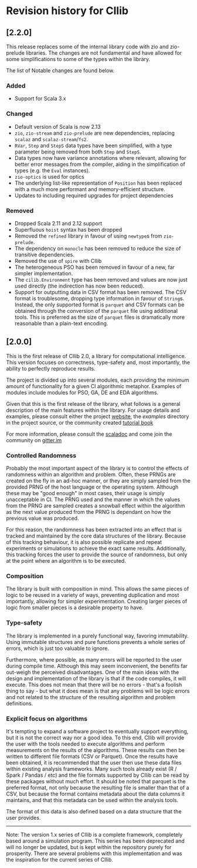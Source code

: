 # Revision history for CIlib

## [2.2.0]

This release replaces some of the internal library code with zio and
zio-prelude libraries. The changes are not fundamental and have
allowed for some simplifications to some of the types within the
library.

The list of Notable changes are found below.

### Added

- Support for Scala 3.x

### Changed

- Default version of Scala is now 2.13
- `zio`, `zio-stream` and `zio-prelude` are new dependencies,
  replacing `scalaz` and `scalaz-stream`/`fs2`.
- `RVar`, `Step` and `StepS` data types have been simplified, with a
  type parameter being removed from both `Step` and `StepS`.
- Data types now have variance annotations where relevant, allowing
  for better error messages from the compiler, aiding in the
  simplification of types (e.g. the `Eval` instances).
- `zio-optics` is used for optics
- The underlying list-like representation of `Position` has been
  replaced with a much more performant and memory-efficient structure.
- Updates to including required upgrades for project dependencies

### Removed

- Dropped Scala 2.11 and 2.12 support
- Superfluous `hoist` syntax has been dropped
- Removed the `refined` library in favour of using `newtype`s from
  `zio-prelude`.
- The dependency on `monocle` has been removed to reduce the size of
  transitive dependencies.
- Removed the use of `spire` with CIlib
- The heterogeneous PSO has been removed in favour of a new, far
  simpler implementation.
- The `cilib.Environment` type has been removed and values are now
  just used directly (the indirection has now been reduced).
- Support for outputting data in CSV format has been removed. The CSV
  format is troublesome, dropping type information in favour of
  `String`s. Instead, the only supported format is `parquet` and CSV
  formats can be obtained through the conversion of the `parquet` file
  using additional tools. This is preferred as the size of `parquet`
  files is dramatically more reasonable than a plain-text encoding.


## [2.0.0]

This is the first release of CIlib 2.0, a library for computational
intelligence. This version focuses on correctness, type-safety and,
most importantly, the ability to perfectly reproduce results.

The project is divided up into several modules, each providing the
minimum amount of functionality for a given CI algorithmic metaphor.
Examples of modules include modules for PSO, GA, DE and EDA
algorithms.

Given that this is the first release of the library, what follows is a
general description of the main features within the library. For usage
details and examples, please consult either the project
[website](https://cilib.net), the _examples_ directory in the project
source, or the community created [tutorial
book](https://github.com/ciren/cilib-tutorial/releases/latest)

For more information, please consult the
[scaladoc](https://cilib.net/api/cilib/index.html) and come join the
community on [gitter.im](https://gitter.im/cirg-up/cilib)

### Controlled Randomness

Probably the most important aspect of the library is to control the
effects of randomness within an algorithm and problem. Often, these
PRNGs are created on the fly in an ad-hoc manner, or they are simply
sampled from the provided PRNG of the host language or the operating
system. Although these may be "good enough" in most cases, their usage
is simply unacceptable in CI. The PRNG used and the manner in which
the values from the PRNG are sampled creates a snowball effect within
the algorithm as the next value produced from the PRNG is dependant on
how the previous value was produced.

For this reason, the randomness has been extracted into an effect that
is tracked and maintained by the core data structures of the
library. Because of this tracking behaviour, it is also possible
replicate and repeat experiments or simulations to achieve the exact
same results. Additionally, this tracking forces the user to provide
the source of randomness, but only at the point where an algorithm is
to be executed.

### Composition

The library is built with composition in mind. This allows the same
pieces of logic to be reused in a variety of ways, preventing
duplication and most importantly, allowing for simpler
experimentation. Creating larger pieces of logic from smaller pieces
is a desirable property to have.

### Type-safety

The library is implemented in a purely functional way, favoring
immutability. Using immutable structures and pure functions prevents
a whole series of errors, which is just too valuable to ignore.

Furthermore, where possible, as many errors will be reported to the
user during compile time. Although this may seem inconvenient, the
benefits far out-weigh the perceived disadvantages. One of the main
ideas with the design and implementation of the library is that if the
code compiles, it will execute. This does not mean that there will be
no errors - that's a foolish thing to say - but what it does mean is
that any problems will be logic errors and not related to the
structure of the resulting algorithm and problem definitions.

### Explicit focus on algorithms

It's tempting to expand a software project to eventually support
everything, but it is not the correct way nor a good idea. To this
end, CIlib will provide the user with the tools needed to execute
algorithms and perform measurements on the results of the algorithms.
These results can then be written to different file formats (CSV or
Parquet). Once the results have been obtained, it is recommended that
the user then use these data files within existing analysis
frameworks. Many such tools already exist (R / Spark / Pandas / etc)
and the file formats supported by CIlib can be read by these packages
without much effort. It should be noted that parquet is the preferred
format, not only because the resulting file is smaller than that of a
CSV, but because the format contains metadata about the data columns
it maintains, and that this metadata can be used within the analysis
tools.

The format of this data is also defined based on a data structure that
the user provides.

---

Note: The version 1.x series of CIlib is a complete framework,
completely based around a simulation program. This series has been
deprecated and will no longer be updated, but is kept within the
repository purely for prosperity. There are several problems with this
implementation and was the inspiration for the current series of
CIlib.
